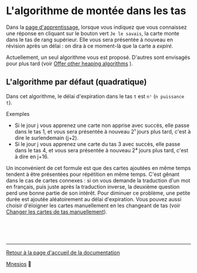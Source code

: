 # L'algorithme de montée dans les tas

Dans la [page d'apprentissage](/learn), lorsque vous indiquez que vous connaissez une réponse en cliquant sur le bouton vert `Je le savais`, la carte monte dans le tas de rang supérieur. Elle vous sera présentée à nouveau en révision après un délai : on dira à ce moment-là que la carte a _expiré_.

Actuellement, un seul algorithme vous est proposé. D'autres sont envisagés pour plus tard (voir [Offer other heaping algorithms](https://github.com/VoltanFr/memcheck/issues/349)&nbsp;<i class="fas fa-external-link-alt"></i>).

## L'algorithme par défaut (quadratique)

Dans cet algorithme, le délai d'expiration dans le tas `t` est `nᵗ` (`n puissance t`).

Exemples

- Si le jour j vous apprenez une carte non apprise avec succès, elle passe dans le tas 1, et vous sera présentée à nouveau 2¹ jours plus tard, c'est à dire le surlendemain (j+2).
- Si le jour j vous apprenez une carte du tas 3 avec succès, elle passe dans le tas 4, et vous sera présentée à nouveau 2⁴ jours plus tard, c'est à dire en j+16.

Un inconvénient de cet formule est que des cartes ajoutées en même temps tendent à être présentées pour répétition en même temps. C'est gênant dans le cas de cartes connexes : si on vous demande la traduction d'un mot en français, puis juste après la traduction inverse, la deuxième question perd une bonne partie de son intérêt.
Pour diminuer ce problème, une petite durée est ajoutée aléatoirement au délai d'expiration. Vous pouvez aussi choisir d'éloigner les cartes manuellement en les changeant de tas (voir [Changer les cartes de tas manuellement](/deck/#changer-les-cartes-de-tas-manuellement)).

<br/>
<br/>
<br/>

---

[Retour à la page d'accueil de la documentation](/)

[Mnesios](https://www.mnesios.com/)&nbsp;🐘
